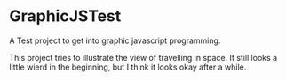 # GraphicJSTest

A Test project to get into graphic javascript programming.

This project tries to illustrate the view of travelling in space.
It still looks a little wierd in the beginning, but I think it looks okay after a while.
